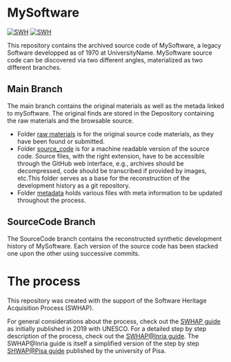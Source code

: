 # MySoftware

[![SWH](https://archive.softwareheritage.org/badge/origin/https://github.com/mathfichen/MySoftware/)](https://archive.softwareheritage.org/browse/origin/?origin_url=https://github.com/mathfichen/MySoftware)
[![SWH](https://archive.softwareheritage.org/badge/swh:1:dir:984f1a200d3125aa73133e33edfd0355eebc8d2c/)](https://archive.softwareheritage.org/swh:1:dir:984f1a200d3125aa73133e33edfd0355eebc8d2c;origin=https://github.com/mathfichen/MySoftware;visit=swh:1:snp:499137ae121c8d40fae20d9a63058940ef7a7c18;anchor=swh:1:rev:c299561517205205ffca5cca9f785893c3e8699d)

This repository contains the archived source code of MySoftware, a legacy Software developped as of 1970 at UniversityName. 
MySoftware source code can be discovered via two different angles, materialized as two different branches. 

## Main Branch

The main branch contains the original materials as well as the metada linked to mySoftware. 
The original finds are stored in the Depository containing the raw materials and the browsable source.
- Folder [raw materials](./raw_materials) is for the original source code materials, as they have been found or submitted.
- Folder [source_code](./source_code) is for a machine readable version of the source code. Source files, with the right extension, have to be accessible through the GitHub web interface, e.g., archives should be decompressed, code should be transcribed if provided by images, etc.This folder serves as a base for the reconstruction of the development history as a git repository.
- Folder [metadata](/.metadata) holds various files with meta information to be updated throughout the process. 


## SourceCode Branch
The SourceCode branch contains the reconstructed synthetic development history of MySoftware. 
Each version of the source code has been stacked one upon the other using successive commits. 


# The process

This repository was created with the support of the Software Heritage Acquisition Process (SWHAP).

For general considerations about the process, check out the [SWHAP guide](https://www.softwareheritage.org/swhap/) as initially published in 2019 with UNESCO.
For a detailed step by step description of the process, check out the [SWHAP@Inria guide](https://github.com/mathfichen/swhapguide). The SWHAP@Inria guide is itself a simplified version of the step by step [SHWAP@Pisa guide](https://github.com/SoftwareHeritage/swhapguide/blob/master/SWHAP%40Pisa.pdf) published by the university of Pisa.




